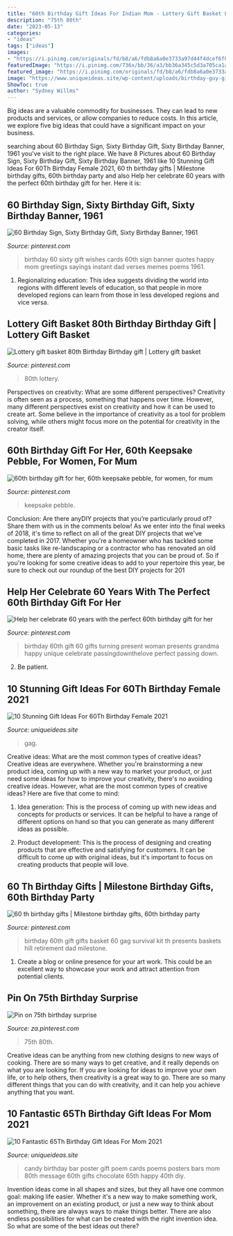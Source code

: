 ```yaml
---
title: "60th Birthday Gift Ideas For Indian Mom - Lottery Gift Basket 80th Birthday Birthday Gift"
description: "75th 80th"
date: "2023-05-13"
categories:
- "ideas"
tags: ["ideas"]
images:
- "https://i.pinimg.com/originals/fd/b8/a6/fdb8a6a0e3733a97d44f4dcef6f0c506.jpg"
featuredImage: "https://i.pinimg.com/736x/bb/36/a3/bb36a345c5d3a705ca1a3d38c7cb1160.jpg"
featured_image: "https://i.pinimg.com/originals/fd/b8/a6/fdb8a6a0e3733a97d44f4dcef6f0c506.jpg"
image: "https://www.uniqueideas.site/wp-content/uploads/birthday-guy-gift-ideas-diy-crafts-that-i-love-pinterest-1.jpg"
ShowToc: true
author: "Sydney Willms"
---
```



Big ideas are a valuable commodity for businesses. They can lead to new products and services, or allow companies to reduce costs. In this article, we explore five big ideas that could have a significant impact on your business.

	

		
searching about 60 Birthday Sign, Sixty Birthday Gift, Sixty Birthday Banner, 1961 you've visit to the right place. We have 8 Pictures about 60 Birthday Sign, Sixty Birthday Gift, Sixty Birthday Banner, 1961 like 10 Stunning Gift Ideas For 60Th Birthday Female 2021, 60 th birthday gifts | Milestone birthday gifts, 60th birthday party and also Help her celebrate 60 years with the perfect 60th birthday gift for her. Here it is:
		
    
## 60 Birthday Sign, Sixty Birthday Gift, Sixty Birthday Banner, 1961

<img loading=lazy src="https://i.pinimg.com/736x/bb/36/a3/bb36a345c5d3a705ca1a3d38c7cb1160.jpg" onerror="this.onerror=null;this.src='https://tse2.mm.bing.net/th?id=OIP.d1-Da048daVPLMCcfFStAgHaHa&amp;pid=15.1';" alt="60 Birthday Sign, Sixty Birthday Gift, Sixty Birthday Banner, 1961">

_Source: pinterest.com_

>birthday 60 sixty gift wishes cards 60th sign banner quotes happy mom greetings sayings instant dad verses memes poems 1961. 

	

1. Regionalizing education: This idea suggests dividing the world into regions with different levels of education, so that people in more developed regions can learn from those in less developed regions and vice versa.

    
## Lottery Gift Basket 80th Birthday Birthday Gift | Lottery Gift Basket

<img loading=lazy src="https://i.pinimg.com/originals/b3/e4/66/b3e466084430d7ceab8ef81f63b5f663.jpg" onerror="this.onerror=null;this.src='https://tse1.mm.bing.net/th?id=OIP.v0sT8ct0vJ62S7mv_XMizQHaJ4&amp;pid=15.1';" alt="Lottery gift basket 80th Birthday Birthday gift | Lottery gift basket">

_Source: pinterest.com_

>80th lottery. 

	

Perspectives on creativity: What are some different perspectives?
Creativity is often seen as a process, something that happens over time. However, many different perspectives exist on creativity and how it can be used to create art. Some believe in the importance of creativity as a tool for problem solving, while others might focus more on the potential for creativity in the creator itself.

    
## 60th Birthday Gift For Her, 60th Keepsake Pebble, For Women, For Mum

<img loading=lazy src="https://i.pinimg.com/736x/82/b2/d9/82b2d999394eb4342b300b57031406e3.jpg" onerror="this.onerror=null;this.src='https://tse1.mm.bing.net/th?id=OIP.WPNH5D5qPZ3McOZ8SSoP8wHaHa&amp;pid=15.1';" alt="60th birthday gift for her, 60th keepsake pebble, for women, for mum">

_Source: pinterest.com_

>keepsake pebble. 

	

Conclusion: Are there anyDIY projects that you’re particularly proud of? Share them with us in the comments below!
As we enter into the final weeks of 2018, it's time to reflect on all of the great DIY projects that we've completed in 2017. Whether you're a homeowner who has tackled some basic tasks like re-landscaping or a contractor who has renovated an old home, there are plenty of amazing projects that you can be proud of. So if you're looking for some creative ideas to add to your repertoire this year, be sure to check out our roundup of the best DIY projects for 201
    
## Help Her Celebrate 60 Years With The Perfect 60th Birthday Gift For Her

<img loading=lazy src="https://i.pinimg.com/736x/be/c3/6a/bec36af88c5edf90f007e93ff0083f2a.jpg" onerror="this.onerror=null;this.src='https://tse3.mm.bing.net/th?id=OIP.ts4NMyP5ldO2f5oF-bytMQHaLH&amp;pid=15.1';" alt="Help her celebrate 60 years with the perfect 60th birthday gift for her">

_Source: pinterest.com_

>birthday 60th gift 60 gifts turning present woman presents grandma happy unique celebrate passingdownthelove perfect passing down. 

	

2. Be patient.

    
## 10 Stunning Gift Ideas For 60Th Birthday Female 2021

<img loading=lazy src="https://www.uniqueideas.site/wp-content/uploads/birthday-guy-gift-ideas-diy-crafts-that-i-love-pinterest-1.jpg" onerror="this.onerror=null;this.src='https://tse2.mm.bing.net/th?id=OIP.KPEQCNnzuilcRgGXDM-FGAHaJ4&amp;pid=15.1';" alt="10 Stunning Gift Ideas For 60Th Birthday Female 2021">

_Source: uniqueideas.site_

>gag. 

	

Creative ideas: What are the most common types of creative ideas?
Creative ideas are everywhere. Whether you're brainstorming a new product idea, coming up with a new way to market your product, or just need some ideas for how to improve your creativity, there's no avoiding creative ideas. However, what are the most common types of creative ideas? Here are five that come to mind: 
1. Idea generation: This is the process of coming up with new ideas and concepts for products or services. It can be helpful to have a range of different options on hand so that you can generate as many different ideas as possible.

2. Product development: This is the process of designing and creating products that are effective and satisfying for customers. It can be difficult to come up with original ideas, but it's important to focus on creating products that people will love.


    
## 60 Th Birthday Gifts | Milestone Birthday Gifts, 60th Birthday Party

<img loading=lazy src="https://i.pinimg.com/originals/fd/b8/a6/fdb8a6a0e3733a97d44f4dcef6f0c506.jpg" onerror="this.onerror=null;this.src='https://tse1.mm.bing.net/th?id=OIP.Sq_1v-vLouKx1H3ED9mdsQHaJ4&amp;pid=15.1';" alt="60 th birthday gifts | Milestone birthday gifts, 60th birthday party">

_Source: pinterest.com_

>birthday 60th gift gifts basket 60 gag survival kit th presents baskets hill retirement dad milestone. 

	

1. Create a blog or online presence for your art work. This could be an excellent way to showcase your work and attract attention from potential clients.

    
## Pin On 75th Birthday Surprise

<img loading=lazy src="https://i.pinimg.com/736x/d8/68/35/d86835aa7c0690d5dde2daa6db2cd262.jpg" onerror="this.onerror=null;this.src='https://tse1.mm.bing.net/th?id=OIP.LOebthK18_Qm9o4MfN027wHaKU&amp;pid=15.1';" alt="Pin on 75th birthday surprise">

_Source: za.pinterest.com_

>75th 80th. 

	

Creative ideas can be anything from new clothing designs to new ways of cooking. There are so many ways to get creative, and it really depends on what you are looking for. If you are looking for ideas to improve your own life, or to help others, then creativity is a great way to go. There are so many different things that you can do with creativity, and it can help you achieve anything that you want.

    
## 10 Fantastic 65Th Birthday Gift Ideas For Mom 2021

<img loading=lazy src="https://www.uniqueideas.site/wp-content/uploads/birthday-candy-bar-poem-80th-birthday-ideas-pinterest-candy-2.jpg" onerror="this.onerror=null;this.src='https://tse2.mm.bing.net/th?id=OIP.XOjuZptM_H3mjN8l0p88VQHaJ4&amp;pid=15.1';" alt="10 Fantastic 65Th Birthday Gift Ideas For Mom 2021">

_Source: uniqueideas.site_

>candy birthday bar poster gift poem cards poems posters bars mom 80th message 60th gifts chocolate 65th happy 40th diy. 

	

Invention ideas come in all shapes and sizes, but they all have one common goal: making life easier. Whether it's a new way to make something work, an improvement on an existing product, or just a new way to think about something, there are always ways to make things better. There are also endless possibilities for what can be created with the right invention idea. So what are some of the best ideas out there?

